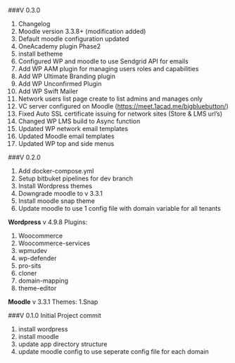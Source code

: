 
###V 0.3.0
1. Changelog
2. Moodle version 3.3.8+ (modification added)
3. Default moodle configuration updated
4. OneAcademy plugin Phase2
5. install betheme
6. Configured WP and moodle to use Sendgrid API for emails
7. Add WP AAM plugin for managing users roles and capabilities
8. Add WP Ultimate Branding plugin 
9. Add WP Unconfirmed Plugin
10. Add WP Swift Mailer
11. Network users list page create to list admins and manages only
12. VC server configured on Moodle (https://meet.1acad.me/bigbluebutton/)
13. Fixed Auto SSL certificate issuing for network sites (Store & LMS url’s)
14. Changed WP LMS build to Async function
15. Updated WP network email templates
16. Updated Moodle email templates
17. Updated WP top and side menus


###V 0.2.0
1.  Add docker-compose.yml
2.  Setup bitbuket pipelines for dev branch
3.  Install Wordpress themes
4.  Downgrade moodle to v 3.3.1
5.  Install  moodle snap theme
6.  Update moodle to use 1 config file with domain variable for all tenants

**Wordpress** v 4.9.8
Plugins: 
1.  Woocommerce
2.  Woocommerce-services
3.  wpmudev
4.  wp-defender
5.  pro-sits
6.  cloner
7.  domain-mapping
8.  theme-editor


**Moodle** v 3.3.1
Themes:
1.Snap

###V 0.1.0
Initial Project commit 
1.  install wordpress
2.  install moodle
3.  update app directory structure
4.  update moodle config to use seperate config file for each domain